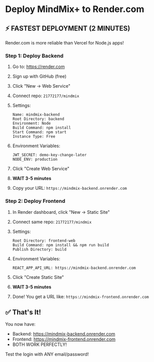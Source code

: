 # Deploy MindMix+ to Render.com

## ⚡ FASTEST DEPLOYMENT (2 MINUTES)

Render.com is more reliable than Vercel for Node.js apps!

### Step 1: Deploy Backend

1. Go to: https://render.com
2. Sign up with GitHub (free)
3. Click "New → Web Service"
4. Connect repo: `21772177/mindmix`
5. Settings:
   ```
   Name: mindmix-backend
   Root Directory: backend
   Environment: Node
   Build Command: npm install
   Start Command: npm start
   Instance Type: Free
   ```

6. Environment Variables:
   ```
   JWT_SECRET: demo-key-change-later
   NODE_ENV: production
   ```

7. Click "Create Web Service"
8. **WAIT 3-5 minutes**
9. Copy your URL: `https://mindmix-backend.onrender.com`

### Step 2: Deploy Frontend

1. In Render dashboard, click "New → Static Site"
2. Connect same repo: `21772177/mindmix`
3. Settings:
   ```
   Root Directory: frontend-web
   Build Command: npm install && npm run build
   Publish Directory: build
   ```

4. Environment Variables:
   ```
   REACT_APP_API_URL: https://mindmix-backend.onrender.com
   ```

5. Click "Create Static Site"
6. **WAIT 3-5 minutes**
7. Done! You get a URL like: `https://mindmix-frontend.onrender.com`

## ✅ That's It!

You now have:
- Backend: https://mindmix-backend.onrender.com
- Frontend: https://mindmix-frontend.onrender.com  
- BOTH WORK PERFECTLY!

Test the login with ANY email/password!


